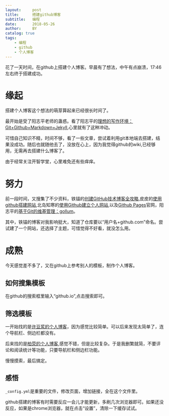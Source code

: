 ```yaml
---
layout:     post
title:      搭建github博客
subtitle:   编程
date:       2018-05-26
author:     BY
catalog: true
tags:
    - 编程
    - github
    - 个人博客
---
```


花了一天时间，在github上搭建个人博客。早晨有了想法，中午有点崩溃，17:46左右终于搭建成功。

# 缘起

搭建个人博客这个想法的萌芽算起来已经很长时间了。

最开始是受了阳志平老师的蛊惑。看了阳志平的[理想的写作环境：Git+Github+Markdown+Jekyll](https://www.yangzhiping.com/tech/writing-space.html),心里就有了这种冲动。

可惜自己知识不精，时间不够，看了一些文章，尝试着利用git本地端去搭建，结果没成功。随后也就随他去了，没放在心上，因为我觉得github的wiki,已经够用，无需再去搭建什么博客了。

由于经常关注开智学堂，心里难免还有些痒痒。

# 努力

前一段时间，又搜集了不少资料，铁锚的[创建GitHub技术博客全攻略](https://blog.csdn.net/renfufei/article/details/37725057),皮皮的[使用github搭建网站](https://blog.csdn.net/pipisorry/article/details/51707366),北岛知寒的[使用Github建立个人网站](http://www.cnblogs.com/crazyacking/p/4678976.html),以及[Github Pages](https://pages.github.com/)官网，阳志平的[基于Git的维基管理：gollum](https://www.yangzhiping.com/tech/gollum.html)。

其中，铁锚的博客对我影响挺大，知道了仓库要以“用户名+github.com”命名。尝试建了一个网站，还选择了主题，可惜觉得不好看，就没怎么用。

# 成熟

今天感觉差不多了，又在github上参考别人的模板，制作个人博客。

## 如何搜集模板
在github的搜索框里输入“github.io”,点击搜索即可。

## 筛选模板
一开始找的是[许豆浆的个人博客](https://github.com/xudoujiang/xudoujiang.github.io)，因为感觉比较简单。可以后来发现太简单了，连个导航栏、侧边栏都没有。

后来找的是[柏荧的个人博客](https://github.com/qiubaiying/qiubaiying.github.io),感觉不错，但是比较复杂。于是我删繁就简，不要评论和阅读统计等功能，只要导航栏和侧边栏功能。

慢慢摸索，最后搞定。

## 感悟

`_config.yml`是重要的文件，修改页面，增加链接，全在这个文件里。

github搭建的博客有时需要反应一会儿才能更新，多刷几次浏览器即可。如果还没反应，如果是chrome浏览器，就在点击“设置”，清除一下缓存试试。



